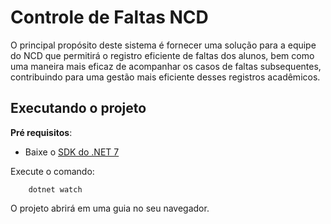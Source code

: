 # Controle de Faltas NCD

O principal propósito deste sistema é fornecer uma solução para a equipe do NCD que
permitirá o registro eficiente de faltas dos alunos, bem como uma maneira mais eficaz de
acompanhar os casos de faltas subsequentes, contribuindo para uma gestão mais eficiente
desses registros acadêmicos.

## Executando o projeto

**Pré requisitos**:
 - Baixe o [SDK do .NET 7](https://learn.microsoft.com/dotnet/core/install/linux?WT.mc_id=dotnet-35129-website)


Execute o comando:
        
        dotnet watch

O projeto abrirá em uma guia no seu navegador.